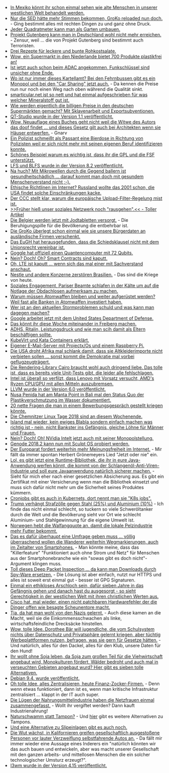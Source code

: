 * [In Mexiko könnt ihr schon einmal sehen wie alte Menschen in unserer westlichen Welt behandelt werden.](https://netzfrauen.org/2018/03/04/grosseltern/)
* [Nur die SED hätte mehr Stimmen bekommen, GroKo reloaded nun doch.](https://www.heise.de/newsticker/meldung/Ja-zur-Grossen-Koalition-SPD-Mitglieder-stimmen-fuer-erneute-GroKo-3985906.html) - Ging bestimmt alles mit rechten Dingen zu und ganz ohne Druck.
* [Jeder Quadratmeter kann man als Garten umbauen.](https://www.smarticular.net/baumscheibe-oeffentlich-bepflanzen-urban-gardening/)
* [Projekt Gutenberg kann man in Deutschland wohl nicht mehr erreichen.](https://blog.fefe.de/?ts=a465cfdf) - Zensur, weil ... die von Projekt Gutenberg sind bestimmt auch Terroristen.
* [Drei Rezepte für leckere und bunte Rohkostsalate.](https://www.smarticular.net/rohkost-rezepte-gemuese-gesund-vitalstoffreich/)
* [Wow, ein Supermarkt in den Niederlande bietet 700 Produkte plastikfrei an!](https://netzfrauen.org/2018/03/03/zeroplastic/)
* [Ist jetzt auch schon beim ADAC angekommen, Funkschlüssel sind unsicher ohne Ende.](https://blog.fefe.de/?ts=a4674eb4)
* [Wo ist nur immer dieses Kartellamt? Bei den Fehrnbussen gibt es ein Monopol und bei den "Car Sharing" jetzt auch.](https://www.heise.de/newsticker/meldung/Carsharing-Daimler-uebernimmt-Car2go-vollstaendig-3985674.html) - Da kennen die Preise nun nur noch einen Weg nach oben während die Qualität sinkt.
* [smarticular.net ist so nett und hat einmal aufgeschrieben für was welcher Mineralstoff gut ist.](https://www.smarticular.net/mineralstoffe-funktionen-ernaehrung-mangel-ueberdosierung/)
* [Wie werden eigentlich die billigen Preise in den deutschen Supermärkten gemacht? Mit Sklavenarbeit und Exportsubventionen.](https://netzfrauen.org/2018/03/05/klauen/)
* [QT-Studio wurde in der Version 1.1 veröffentlicht.](https://www.pro-linux.de/news/1/25667/qt-3d-studio-11-freigegeben.html)
* [Wow, Neuauflage eines Buches geht nicht weil die Witwe des Autors das doof findet ... und dieses Gesetz gilt auch bei Architekten wenn sie Häuser entwerfen.](https://blog.fefe.de/?ts=a463ed38) - Gnarv
* [Ein Polizist schmeißt als Passant eine Bierdose in Richtung von Polizisten weil er sich nicht mehr mit seinen eigenen Beruf identifizieren konnte.](https://blog.fefe.de/?ts=a463ea05)
* [Schönes Beispiel warum es wichtig ist, dass ihr die GPL und die FSF unterstützt.](https://blog.fefe.de/?ts=a463e915)
* [LFS und BLFS wurde in der Version 8.2 veröffentlicht.](https://www.pro-linux.de/news/1/25664/linuxstrickanleitungen-lfs-und-blfs-82-fertiggestellt.html)
* [Na huch? Mit Mikrowellen durch die Gegend ballern ist gesundheitschädlich ... darauf kommt man doch mit gesundem Menschenverstand nicht ;-).](https://www.golem.de/news/ultraschall-mutmasslicher-lauschangriff-verursacht-gesundheitsprobleme-1803-133138.html)
* [Ethische Richtlinen im Internet? Russland wollte das 2001 schon, die USA findet solche Einschränkungen kacke.](https://blog.fefe.de/?ts=a463c7ae)
* [Der CCC stellt klar, warum die europäische Upload-Filter-Regelung mist ist.](https://www.ccc.de/de/updates/2018/upload-filter)
* [>>Früher hieß unser soziales Netzwerk noch "rausgehen".<< - Toller Artikel](https://tuxproject.de/blog/2018/03/vero-frueher-hiess-unser-soziales-netzwerk-noch-rausgehen/)
* [Die Belgier werden jetzt mit Jodtabletten versorgt.](https://www.heise.de/newsticker/meldung/Atomunfall-Vorsorge-Alle-Belgier-bekommen-kostenlos-Jodtabletten-3987544.html) - Die Beruhigungspille für die Bevölkerung die entbehrbar ist.
* [Die GroKo überlegt schon einmal wie sie unsere Bürgerdaten an ausländische Firmen verschenkt.](https://blog.fefe.de/?ts=a46079c0)
* [Das EuGH hat herausgefunden, dass die Schiedsklausel nicht mit dem Unionsrecht vereinbar ist.](https://blog.fefe.de/?ts=a4607537)
* [Goggle hat offiziell einen Quantencomputer mit 72 Qubits.](https://blog.fefe.de/?ts=a460850e)
* [Nein? Doch! Oh? Smart Contracts sind kaputt.](https://blog.fefe.de/?ts=a4608243)
* [Oh, LTE ist kaputt ... wenn sich das mal einer mit Sachverstand anschaut.](https://blog.fefe.de/?ts=a460815d)
* [Nestle und andere Konzerne zerstören Brasilien.](https://netzfrauen.org/2018/03/06/guarani-aquifer/) - Das sind die Kriege von heute.
* [Soziales Engagement, Pariser Beamte schlafen in der Kälte um auf die Notlage der Obdachlosen aufmerksam zu machen.](https://netzfrauen.org/2018/03/07/paris/)
* [Warum müssen Atomwaffen bleiben und weiter aufgerüstet werden? Weil fast alle Banken in Atomwaffen investiert haben.](https://blog.fefe.de/?ts=a4610570)
* [Wer ist an den aktuellen Stormproblemen schuld und was kann man dagegen machen?](https://blog.fefe.de/?ts=a46168db)
* [Google arbeitet jetzt mit dem United States Department of Defense.](https://blog.fefe.de/?ts=a4610344)
* [Das könnt ihr diese Woche miteinander in Freiberg machen.](https://bio-erzgebirge.de/wp/?p=13815)
* [ADHS, Ritalin, Leistungsdruck und wie man scih damit als Eltern beschäftigen sollte.](http://www.welt-im-wandel.tv/video/die-wahrheit-ueber-adhs-ritalin-leistungsdruck-die-schule-der-zukunft/)
* [KubeVirt und Kata Containers erklärt.](https://opensource.com/article/18/3/you-got-your-vm-my-container)
* [Eigener E-Mail-Server mit Projectx/Os und einem Raspberry Pi.](https://opensource.com/article/18/3/host-your-own-email)
* [Die USA droht Afrika mal schlank damit, dass sie Altkleiderimporte nicht verbieten sollen ... sonst kommt die Demokratie mal vorbei geflugzeugträgert.](https://netzfrauen.org/2018/03/07/altkleider/)
* [Die Rendering-Library Cairo braucht wohl auch dringend liebe. Das tolle ist, dass es bereits viele Unit-Tests gibt, die leider alle fehlschlagen.](https://blog.fefe.de/?ts=a45eea32)
* [Intel ist überall so verfilzt, dass Lenovo mit Vorsatz versucht, AMD's Ryzen CPU/GPU mit allen Mitteln auszubremsen.](https://www.planet3dnow.de/cms/36828-ryzen-7-2700u-im-lenono-720s-notebook-nicht-optimal-konfiguriert/)
* [LLVM wurde in der Version 6.0 veröffentlicht.](https://lwn.net/Articles/748863/)
* [Nusa Penida hat am Manta Point in Bali mal den Status Quo der Plastikverschmutzung im Wasser dokumentiert.](https://netzfrauen.org/2018/03/08/bali/)
* [20 nette Fragen die man in einem Bewerbungsgespräch gestellt kriegen könnte.](https://opensource.com/article/18/3/questions-devops-employees-should-answer)
* [Die Chemnitzer Linux Tage 2018 sind an diesem Wochenende.](https://www.pro-linux.de/news/1/25678/chemnitzer-linux-tage-2018-an-diesem-wochenende.html)
* [Island mal wieder, kein ewiges Blabla sondern einfach machen was richtig ist - nein, nicht Bankster ins Gefängnis, gleiche Löhne für Männer und Frauen.](https://netzfrauen.org/2018/03/08/island-2/)
* [Nein? Doch! Oh! NVidia Intelt jetzt auch mit seiner Monopolstellung.](https://www.heise.de/newsticker/meldung/Schwere-Vorwuerfe-gegen-Nvidia-Marktmacht-Missbrauch-ueber-Partnerprogramm-3990210.html)
* [Genode 2018.2 kann nun mit Sculpt OS probiert werden.](https://www.pro-linux.de/news/1/25685/genode-20182-mit-sculpt-os.html)
* [Der Europarat fordert weiterhin mehr Meinungsfreiheit im Internet.](https://www.heise.de/newsticker/meldung/Europarat-setzt-sich-fuer-weit-reichende-Meinungsfreiheit-im-Internet-ein-3990019.html) - Mir fällt da immer spontan Herbert Grönemeyers Lied "Jetzt oder nie" ein.
* [Lol, es gibt jetzt eine Runtime-Bibliothek, die ihr in eure Java-Anwendung werfen könnt, die kommt von der Schlangenöl-Anti-Viren-Industrie und soll eure Javaanwendung natürlich sicherer machen.](https://blog.fefe.de/?ts=a45c8b68) - Sieht für mich eher nach einer gesetzlichen Absicherung aus. Es gibt ein Zertifikat mit einer Versicherung wenn man die Bibliothek einsetzt und muss sich dafür nicht mehr um die Sicherheit seines Produktes kümmern.
* [Cronjobs gibt es auch in Kubernets, dort nennt man sie "K8s jobs".](https://opensource.com/article/18/3/kubernetes-cron-job-tasks)
* [Trump verhängt Strafzölle gegen Stahl (25%) und Aluminium (10%)](https://blog.fefe.de/?ts=a45c82fb) - Ich finde das nicht einmal schlecht, so tuckern so viele Schweröltanker durch die Welt und die Bevölkerung sieht vor Ort wie schlecht Aluminium- und Stahlgewinnung für die eigene Umwelt ist.
* [Norwegen hebt die Walfangquote an, damit die lokale Pelzindustrie mehr Futter bekommt.](https://netzfrauen.org/2018/03/09/norwegen/)
* [Das es dafür überhaupt eine Umfrage geben muss ... völlig überraschend wollen die Wanderer weiterhin Wegmarkierungen, auch im Zeitalter von Smartphones.](https://www.heise.de/newsticker/meldung/Umfrage-Wanderer-wollen-trotz-Smartphones-weiter-Wegemarkierungen-3990246.html) - Man könnte meine, dass das "Killerfeature" "Funktioniert auch ohne Strom und Netz" für Menschen aus der Smartphonebranche wie ein "sowas gibt es doch nicht"-Argument klingen muss.
* [Toll dieses Deep Packet Inspection ... da kann man Downloads durch Spy-Ware ersetzen.](https://www.heise.de/security/meldung/Opera-VLC-WinRAR-7-Zip-Skype-Tuerkischer-Provider-ersetzt-Downloads-durch-Spyware-3990285.html) - Die Lösung ist aber einfach, nutzt nur HTTPS und alles ist soweit erst einmal gut - besser ist GPG Signaturen.
* [Einmal ein ethikloses Arschloch sein, dafür sieben Jahre in das Gefängnis gehen und danach hast du ausgesorgt - so sieht Gerechtigkeit in der westlichen Welt mit ihren christlichen Werten aus.](https://blog.fefe.de/?ts=a45dcd08)
* [Cisco hat, mal wieder, einen nicht patchbaren Hardwarefehler der die Dinger offen wie besagte Scheunentore macht.](https://blog.fefe.de/?ts=a45dcd53)
* [Tja, da hat man wohl von den Nazis gelernt.](https://blog.fefe.de/?ts=a45d7423) - Auch diese kamen an die Macht, weil sie die Einkommensschwachen als linke, wirtschaftsfeindliche Drecksäcke hinstellen.
* [Wow, tolle Idee. Dorothee Bär will jugendliche, die vom Schulsystem nichts über Datenschutz und Privatsphäre gelernt kriegen, aber tüchtig Werbeplattformen nutzen, befragen, was sie gern für Gesetze hätten.](https://www.heise.de/newsticker/meldung/Dorothee-Baer-Facebook-wird-zum-Seniorennetzwerk-3990398.html) - Und natürlich, alles für den Dackel, alles für den Klub, unsere Daten für den Hund!
* [Ihr wollt ohne Soja leben, da Soja zum großen Teil für die Viehwirtschaft angebaut wird, Monokulturen fördert, Wälder bedroht und auch mal in verseuchten Gebieten angebaut wurd? Hier gibt es sieben tolle Alternativen.](https://www.smarticular.net/vegan-ohne-soja-alternativen-tofu-seitan-tempeh-sojafrei/)
* [Debian 9.4. wurde veröffentlicht.](https://www.phoronix.com/scan.php?page=news_item&px=Debian-9.4-Released)
* [Oh tolle Idee, alles Zentralisieren, heute Finanz-Zocker-Firmen.](https://www.heise.de/newsticker/meldung/EU-Kommission-Europa-soll-globales-FinTech-Zentrum-werden-3990468.html) - Denn wenn etwas funktioniert, dann ist es, wenn man kritische Infrastruktur zentralisiert ... klappt in der IT auch super.
* [Die Lügen der Nahrungsmittelindustrie haben die Netzfrauen einmal zusammengefasst.](https://netzfrauen.org/2018/03/11/lebensmittel-3/) - Wollt ihr vergiftet werden? Dann kauft Industrienahrung!
* [Naturschwamm statt Tampon?](https://www.smarticular.net/naturschwamm-menstruationsschwamm-levantiner-alternative-tampons/) - Und [hier](https://www.smarticular.net/menstruationstasse-ladycup-alternative-tampon-binden-vorteile/) gibt es weitere Alternativen zu Tampons.
* [Und eine Alternative zu Slipeinlagen gibt es auch noch.](https://www.smarticular.net/stoffbinden-erfahrungen-naehen-kaufen-bio-baumwolle/)
* [Die Wut wächst, in Kalifornieren greifen gesellschaftlich ausgestoßene Personen vor lauter Verzweiflung selbstfahrende Autos an.](https://blog.fefe.de/?ts=a45a5933) - Da fällt mir immer wieder eine Aussage eines Inderers ein "natürlich könnten wir das auch bauen und entwickeln, aber was macht unserer Gesellschaft mit den ganzen arbeits- und mittellosen Menschen die ein solcher technologischer Umsturz erzeugt?".
* [I3wm wurde in der Version 4.15 veröffentlicht.](https://www.phoronix.com/scan.php?page=news_item&px=i3-Tiling-WM-v4.15)
